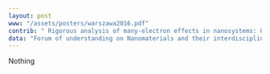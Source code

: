 ```yaml
---
layout: post
www: "/assets/posters/warszawa2016.pdf"
contrib: " Rigorous analysis of many-electron effects in nanosystems: Quantum dot - ring nanostructure "
data: "Forum of understanding on Nanomaterials and their interdisciplinary applications, (Warszawa, Poland, June 2016) "
---
```

Nothing

